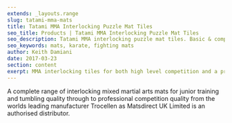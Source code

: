 ```yaml
---
extends: _layouts.range
slug: tatami-mma-mats
title: Tatami MMA Interlocking Puzzle Mat Tiles
seo_title: Products | Tatami MMA Interlocking Puzzle Mat Tiles
seo_description: Tatami MMA interlocking puzzle mat tiles. Basic & competition 22mm, 35mm & 40/50mm tiles in various colour combinations
seo_keywords: mats, karate, fighting mats
author: Keith Damiani
date: 2017-03-23
section: content
exerpt: MMA interlocking tiles for both high level competition and a price sensitive quality for practice.
---
```


A complete range of interlocking mixed martial arts mats for junior training and tumbling quality through to professional competition quality from the worlds leading manufacturer Trocellen as Matsdirect UK Limited is an authorised distributor.
